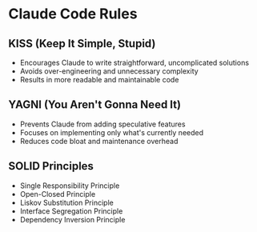 # Claude Code Rules
## KISS (Keep It Simple, Stupid)
- Encourages Claude to write straightforward, uncomplicated solutions
- Avoids over-engineering and unnecessary complexity
- Results in more readable and maintainable code

## YAGNI (You Aren't Gonna Need It)
- Prevents Claude from adding speculative features
- Focuses on implementing only what's currently needed
- Reduces code bloat and maintenance overhead

## SOLID Principles
- Single Responsibility Principle
- Open-Closed Principle
- Liskov Substitution Principle
- Interface Segregation Principle
- Dependency Inversion Principle
